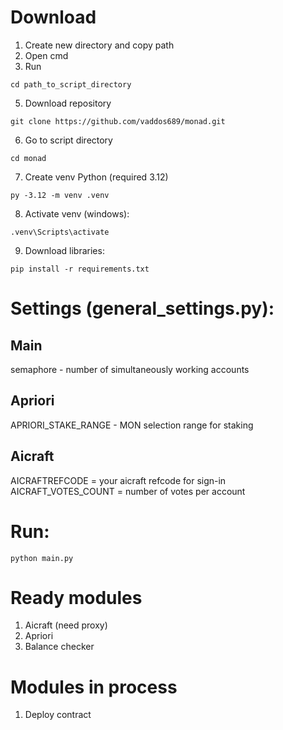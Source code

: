 
  
# Download

1. Create new directory and copy path
2. Open cmd
3. Run
```
cd path_to_script_directory
```
5. Download repository
```
git clone https://github.com/vaddos689/monad.git
```
6. Go to script directory
```
cd monad
```
7. Create venv Python (required 3.12)
```
py -3.12 -m venv .venv
```
8. Activate venv (windows):
```
.venv\Scripts\activate
```
9. Download libraries:
```
pip install -r requirements.txt
```
# Settings (general_settings.py):
## Main
semaphore - number of simultaneously working accounts
## Apriori
APRIORI_STAKE_RANGE - MON selection range for staking
## Aicraft
AICRAFTREFCODE =  your aicraft refcode for sign-in
AICRAFT_VOTES_COUNT = number of votes per account

# Run:
```
python main.py
```
# Ready modules
1) Aicraft (need proxy)
2) Apriori
3) Balance checker
# Modules in process
1) Deploy contract
